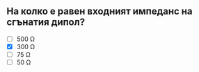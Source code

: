 ## На колко е равен входният импеданс на сгънатия дипол?

<!-- Верният отговор е отбелязан с [X] -->

- [ ] 500 Ω
- [X] 300 Ω
- [ ] 75 Ω
- [ ] 50 Ω
